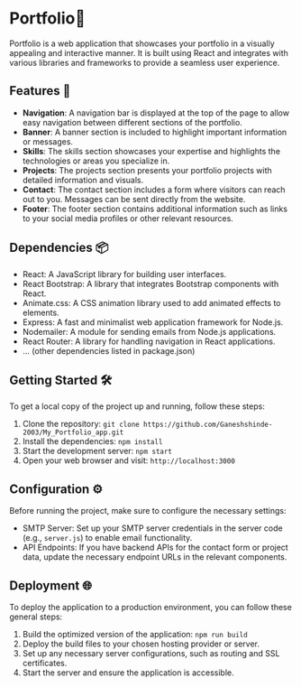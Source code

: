 # Portfolio🌟

Portfolio is a web application that showcases your portfolio in a visually appealing and interactive manner. It is built using React and integrates with various libraries and frameworks to provide a seamless user experience.

## Features 🚀

- **Navigation**: A navigation bar is displayed at the top of the page to allow easy navigation between different sections of the portfolio.
- **Banner**: A banner section is included to highlight important information or messages.
- **Skills**: The skills section showcases your expertise and highlights the technologies or areas you specialize in.
- **Projects**: The projects section presents your portfolio projects with detailed information and visuals.
- **Contact**: The contact section includes a form where visitors can reach out to you. Messages can be sent directly from the website.
- **Footer**: The footer section contains additional information such as links to your social media profiles or other relevant resources.

## Dependencies 📦

- React: A JavaScript library for building user interfaces.
- React Bootstrap: A library that integrates Bootstrap components with React.
- Animate.css: A CSS animation library used to add animated effects to elements.
- Express: A fast and minimalist web application framework for Node.js.
- Nodemailer: A module for sending emails from Node.js applications.
- React Router: A library for handling navigation in React applications.
- ... (other dependencies listed in package.json)

## Getting Started 🛠️

To get a local copy of the project up and running, follow these steps:

1. Clone the repository:
     `git clone https://github.com/Ganeshshinde-2003/My_Portfolio_app.git`
2. Install the dependencies: `npm install`
3. Start the development server: `npm start`
4. Open your web browser and visit: `http://localhost:3000`

## Configuration ⚙️

Before running the project, make sure to configure the necessary settings:

- SMTP Server: Set up your SMTP server credentials in the server code (e.g., `server.js`) to enable email functionality.
- API Endpoints: If you have backend APIs for the contact form or project data, update the necessary endpoint URLs in the relevant components.

## Deployment 🌐

To deploy the application to a production environment, you can follow these general steps:

1. Build the optimized version of the application: `npm run build`
2. Deploy the build files to your chosen hosting provider or server.
3. Set up any necessary server configurations, such as routing and SSL certificates.
4. Start the server and ensure the application is accessible.

